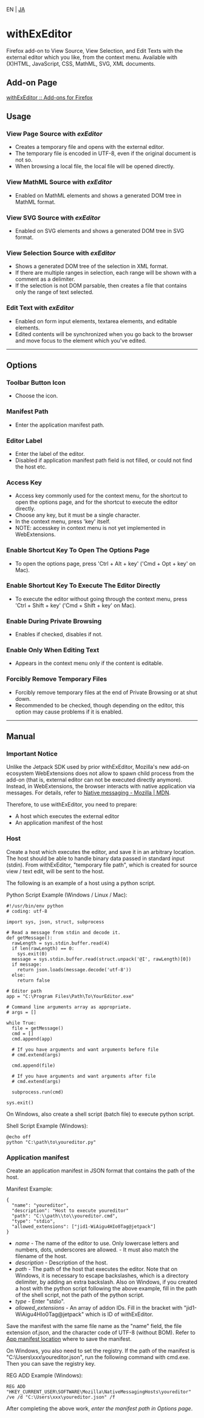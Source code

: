 EN | [JA](./README.ja.md)

# withExEditor
Firefox add-on to View Source, View Selection, and Edit Texts with the external editor which you like, from the context menu.
Available with (X)HTML, JavaScript, CSS, MathML, SVG, XML documents.

## Add-on Page
[withExEditor :: Add-ons for Firefox](https://addons.mozilla.org/addon/withexeditor/ "withExEditor :: Add-ons for Firefox")

## Usage

### View Page Source with *exEditor*
* Creates a temporary file and opens with the external editor.
* The temporary file is encoded in UTF-8, even if the original document is not so.
* When browsing a local file, the local file will be opened directly.

### View MathML Source with *exEditor*
* Enabled on MathML elements and shows a generated DOM tree in MathML format.

### View SVG Source with *exEditor*
* Enabled on SVG elements and shows a generated DOM tree in SVG format.

### View Selection Source with *exEditor*
* Shows a generated DOM tree of the selection in XML format.
* If there are multiple ranges in selection, each range will be shown with a comment as a delimiter.
* If the selection is not DOM parsable, then creates a file that contains only the range of text selected.

### Edit Text with *exEditor*
* Enabled on form input elements, textarea elements, and editable elements.
* Edited contents will be synchronized when you go back to the browser and move focus to the element which you've edited.

***

## Options

### Toolbar Button Icon
* Choose the icon.

### Manifest Path
* Enter the application manifest path.

### Editor Label
* Enter the label of the editor.
* Disabled if application manifest path field is not filled, or could not find the host etc.

### Access Key
* Access key commonly used for the context menu, for the shortcut to open the options page, and for the shortcut to execute the editor directly.
* Choose any key, but it must be a single character.
* In the context menu, press 'key' itself.
* NOTE: accesskey in context menu is not yet implemented in WebExtensions.

### Enable Shortcut Key To Open The Options Page
* To open the options page, press 'Ctrl + Alt + key' ('Cmd + Opt + key' on Mac).

### Enable Shortcut Key To Execute The Editor Directly
* To execute the editor without going through the context menu, press 'Ctrl + Shift + key' ('Cmd + Shift + key' on Mac).

### Enable During Private Browsing
* Enables if checked, disables if not.

### Enable Only When Editing Text
* Appears in the context menu only if the content is editable.

### Forcibly Remove Temporary Files
* Forcibly remove temporary files at the end of Private Browsing or at shut down.
* Recommended to be checked, though depending on the editor, this option may cause problems if it is enabled.

***

## Manual
### Important Notice
Unlike the Jetpack SDK used by prior withExEditor, Mozilla's new add-on ecosystem WebExtensions does not allow to spawn child process from the add-on (that is, external editor can not be executed directly anymore).
Instead, in WebExtensions, the browser interacts with native application via messages.
For details, refer to [Native messaging - Mozilla | MDN](https://developer.mozilla.org/en-US/Add-ons/WebExtensions/Native_messaging).

Therefore, to use withExEditor, you need to prepare:

* A host which executes the external editor
* An application manifest of the host

### Host
Create a host which executes the editor, and save it in an arbitrary location.
The host should be able to handle binary data passed in standard input (stdin).
From withExEditor, "temporary file path", which is created for source view / text edit, will be sent to the host.

The following is an example of a host using a python script.

Python Script Example (Windows / Linux / Mac):
```
#!/usr/bin/env python
# coding: utf-8

import sys, json, struct, subprocess

# Read a message from stdin and decode it.
def getMessage():
  rawLength = sys.stdin.buffer.read(4)
  if len(rawLength) == 0:
    sys.exit(0)
  message = sys.stdin.buffer.read(struct.unpack('@I', rawLength)[0])
  if message:
    return json.loads(message.decode('utf-8'))
  else:
    return false

# Editor path
app = "C:\Program Files\Path\To\YourEditor.exe"

# Command line arguments array as appropriate.
# args = []

while True:
  file = getMessage()
  cmd = []
  cmd.append(app)
  
  # If you have arguments and want arguments before file
  # cmd.extend(args)

  cmd.append(file)

  # If you have arguments and want arguments after file
  # cmd.extend(args)

  subprocess.run(cmd)

sys.exit()
```

On Windows, also create a shell script (batch file) to execute python script.

Shell Script Example (Windows):
```
@echo off
python "C:\path\to\youreditor.py"
```

### Application manifest
Create an application manifest in JSON format that contains the path of the host.

Manifest Example:
```
{
  "name": "youreditor",
  "description": "Host to execute youreditor"
  "path": "C:\\path\\to\\youreditor.cmd",
  "type": "stdio",
  "allowed_extensions": ["jid1-WiAigu4HIo0Tag@jetpack"]
}
```

* *name* - The name of the editor to use. Only lowercase letters and numbers, dots, underscores are allowed. - It must also match the filename of the host.
* *description* - Description of the host.
* *path* - The path of the host that executes the editor. Note that on Windows, it is necessary to escape backslashes, which is a directory delimiter, by adding an extra backslash. Also on Windows, if you created a host with the python script following the above example, fill in the path of the shell script, not the path of the python script.
* *type* - Enter "stdio".
* *allowed_extensions* - An array of addon IDs. Fill in the bracket with "jid1-WiAigu4HIo0Tag@jetpack" which is ID of withExEditor.

Save the manifest with the same file name as the "name" field, the file extension of.json, and the character code of UTF-8 (without BOM).
Refer to [App manifest location](https://developer.mozilla.org/en-US/Add-ons/WebExtensions/Native_messaging#App_manifest_location) where to save the manifest.

On Windows, you also need to set the registry.
If the path of the manifest is "C:\Users\xxx\youreditor.json", run the following command with cmd.exe.
Then you can save the registry key.

REG ADD Example (Windows):
```
REG ADD "HKEY_CURRENT_USER\SOFTWARE\Mozilla\NativeMessagingHosts\youreditor" /ve /d "C:\Users\xxx\youreditor.json" /f
```

After completing the above work, *enter the manifest path in Options page*.
